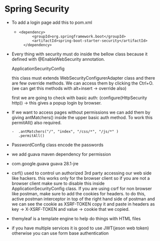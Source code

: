 # Spring Security

* To add a login page add this to pom.xml
    -     <dependency>
    			<groupId>org.springframework.boot</groupId>
    			<artifactId>spring-boot-starter-security</artifactId>
    		</dependency>
    		
* Every thing with security must do inside the bellow class because it defined with
@EnableWebSecurity annotation.

    ApplicationSecurityConfig 
    
    this class must extends WebSecurityConfigurerAdapter class and there are few override
    methods. We can access them by clicking the Ctrl+O. (we can get this methods with alt+insert -> override also)
    
    first we are going to check with basic auth: (configure(HttpSecurity http)) -> this gives a popup login by browser.
    
* If we want to access pages without permissions we can add them by giving antMatchers() inside the upper basic auth
 method. To work this permitAll() also required.
     
      -  .antMatchers("/", "index", "/css/*", "/js/*" )
         .permitAll()
         
* PasswordConfig class encode the passwords

* we add guava maven dependency for permission
 - <dependency>
   			<groupId>com.google.guava</groupId>
   			<artifactId>guava</artifactId>
   			<version>28.1-jre</version>
   		</dependency>
   		
* csrf() used to control un authorized 3rd party accessing our web side like hackers. this works only for the browser
client so if you are not a browser client make sure to disable this inside ApplicationSecurityConfig class. If you are using 
csrf for non browser like postman, make sure to add the cookies for headers. to do this, active postman interceptor in top 
of the right hand side of postman and we can see the cookie as XSRF-TOKEN copy it and paste in headers as key -> X-XSRF-TOKEN
and value -> cookie that we copied.

* themyleaf is a template engine to help do things with HTML files
 
* if you have multiple services it is good to use JWT(jeson web token) otherwise you can use form base authentication